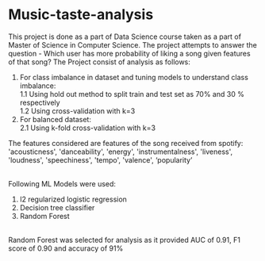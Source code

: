 # Music-taste-analysis
This project is done as a part of Data Science course taken as a part of Master of Science in Computer Science.
The project attempts to answer the question - Which user has more probability of liking a song given features of that song?
The Project consist of analysis as follows:
1. For class imbalance in dataset and tuning models to understand class imbalance:<br />
  1.1 Using hold out method to split train and test set as 70% and 30 % respectively<br />
  1.2 Using cross-validation with k=3<br />
2. For balanced dataset:<br />
  2.1 Using k-fold cross-validation with k=3<br />
  
  The features considered are features of the song received from spotify:
  'acousticness', 'danceability', 'energy', 'instrumentalness', 'liveness', 'loudness', 'speechiness', 'tempo', 'valence',   ‘popularity’<br>
  <br/>
  
  Following ML Models were used:<br/>
  1. l2 regularized logistic regression<br/>
  2. Decision tree classifier
  3. Random Forest
  <br/>
  Random Forest was selected for analysis as it provided AUC of 0.91, F1 score of 0.90 and accuracy of 91%
